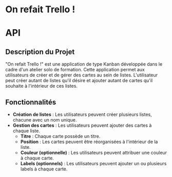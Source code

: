 # On refait Trello !
# API
## Description du Projet

"On refait Trello !" est une application de type Kanban développée dans le cadre d'un atelier solo de formation. Cette application permet aux utilisateurs de créer et de gérer des cartes au sein de listes. L'utilisateur peut créer autant de listes qu'il désire et ajouter autant de cartes qu'il souhaite à l'intérieur de ces listes.

## Fonctionnalités

- **Création de listes** : Les utilisateurs peuvent créer plusieurs listes, chacune avec un nom unique.
- **Gestion des cartes** : Les utilisateurs peuvent ajouter des cartes à chaque liste.
  - **Titre** : Chaque carte possède un titre.
  - **Position** : Les cartes peuvent être réorganisées à l'intérieur de la liste.
  - **Couleur (optionnelle)** : Les utilisateurs peuvent attribuer une couleur à chaque carte.
  - **Labels (optionnels)** : Les utilisateurs peuvent ajouter un ou plusieurs labels à chaque carte.